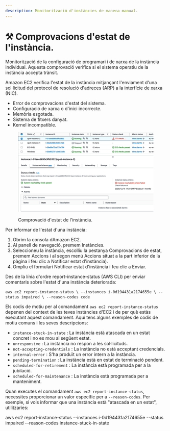 ```yaml
---
description: Monitorització d'instàncies de manera manual.
---
```


# ⚒️ Comprovacions d'estat de l'instància.

Monitorització de la configuració de programari i de xarxa de la instància individual. Aquesta comprovació verifica si el sistema operatiu de la instància accepta trànsit.

Amazon EC2 verifica l'estat de la instància mitjançant l'enviament d'una sol·licitud del protocol de resolució d'adreces (ARP) a la interfície de xarxa (NIC).

* Error de comprovacions d'estat del sistema.
* Configuració de xarxa o d'inici incorrecte.
* Memòria esgotada.
* Sistema de fitxers danyat.
* Kernel incompatible.

<figure><img src="../../.gitbook/assets/image (191).png" alt=""><figcaption><p>Comprovació d'estat de l'instància.</p></figcaption></figure>

Per informar de l'estat d'una instància:&#x20;

1. Obrim la consola dAmazon EC2.
2. Al panell de navegació, premem Instàncies.
3. Seleccioneu la instància, escolliu la pestanya Comprovacions de estat, premem Accions i al segon menú Accions situat a la part inferior de la pàgina i feu clic a Notificar estat d'instància).
4. Ompliu el formulari Notificar estat d'instància i feu clic a Enviar.

Des de la línia d'ordre report-instance-status (AWS CLI) per enviar comentaris sobre l'estat d'una instància deteriorada:

```
aws ec2 report-instance-status \ --instances i-0d194431a2174655e \ --status impaired \ --reason-codes code 
```

Els codis de motiu per al comandament `aws ec2 report-instance-status` depenen del context de les teves instàncies d'EC2 i de per què estàs executant aquest comandament. Aquí tens alguns exemples de codis de motiu comuns i les seves descripcions:

* `instance-stuck-in-state` : La instància està atascada en un estat concret i no es mou al següent estat.
* `unresponsive` : La instància no respon a les sol·licituds.
* `not-accepting-credentials` : La instància no està acceptant credencials.
* `internal-error` : S'ha produït un error intern a la instància.
* `pending-termination` : La instància està en estat de terminació pendent.
* `scheduled-for-retirement` : La instància està programada per a la jubilació.
* `scheduled-for-maintenance` : La instància està programada per a manteniment.

Quan executes el comandament `aws ec2 report-instance-status`, necessites proporcionar un valor específic per a `--reason-codes`. Per exemple, si vols informar que una instància està "atascada en un estat", utilitzaries:

aws ec2 report-instance-status --instances i-0d194431a2174655e --status impaired --reason-codes instance-stuck-in-state

